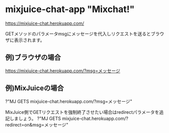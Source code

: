# mixjuice-chat-app "Mixchat!"
https://mixjuice-chat.herokuapp.com/

GETメソッドのパラメータmsgにメッセージを代入しリクエストを送るとブラウザに表示されます。

## 例)ブラウザの場合
https://mixjuice-chat.herokuapp.com/?msg=メッセージ

## 例)MixJuiceの場合
?"MJ GETS mixjuice-chat.herokuapp.com/?msg=メッセージ"

MixJuice側でGETリクエストを強制終了させたい場合はredirectパラメータを追記しましょう。
?"MJ GETS mixjuice-chat.herokuapp.com/?redirect=on&msg=メッセージ"
